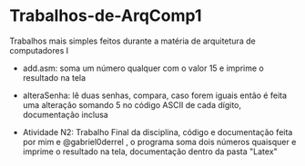# Trabalhos-de-ArqComp1
Trabalhos mais simples feitos durante a matéria de arquitetura de computadores I

- add.asm: soma um número qualquer com o valor 15 e imprime o resultado na tela
  
- alteraSenha: lê duas senhas, compara, caso forem iguais então é feita uma alteração somando 5 no código ASCII de cada dígito, documentação inclusa

- Atividade N2: Trabalho Final da disciplina, código e documentação feita por mim e @gabriel0derrel , o programa soma dois números quaisquer e imprime o resultado na tela, documentação dentro da pasta "Latex"
